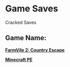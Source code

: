 # Game Saves
Cracked Saves

## Game Name:

**[FarmVile 2: Country Escape](https://github.com/ender-zhao/game-save/tree/main/Info/FarmVile-2:-Country-Escape)**

**[Minecraft PE](https://github.com/ender-zhao/Minecraft-PE_ECWAC)**
